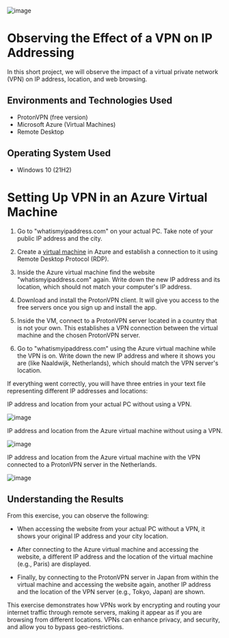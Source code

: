 ![image](https://i.imgur.com/gBwrx1W.jpg)


<h1>Observing the Effect of a VPN on IP Addressing</h1>
In this short project, we will observe the impact of a virtual private network (VPN) on IP address, location, and web browsing. <br />

<h2>Environments and Technologies Used</h2>

-	ProtonVPN (free version)
- Microsoft Azure (Virtual Machines)
-	Remote Desktop


<h2>Operating System Used </h2>

- Windows 10 (21H2)

# Setting Up VPN in an Azure Virtual Machine

1. Go to "whatismyipaddress.com" on your actual PC. Take note of your public IP address and the city.

2. Create a [virtual machine](https://github.com/NicholasToon/Creating-Resource-Groups-and-Deploying-Virtual-Machines-in-Azure) in Azure and establish a connection to it using Remote Desktop Protocol (RDP).

3. Inside the Azure virtual machine find the website "whatismyipaddress.com" again. Write down the new IP address and its location, which should not match your computer's IP address.

4. Download and install the ProtonVPN client. It will give you access to the free servers once you sign up and install the app.

5. Inside the VM, connect to a ProtonVPN server located in a country that is not your own. This establishes a VPN connection between the virtual machine and the chosen ProtonVPN server.

6. Go to "whatismyipaddress.com" using the Azure virtual machine while the VPN is on. Write down the new IP address and where it shows you are (like Naaldwijk, Netherlands), which should match the VPN server's location.

If everything went correctly, you will have three entries in your text file representing different IP addresses and locations:

 IP address and location from your actual PC without using a VPN.

![image](https://i.imgur.com/TFS8VgX.png)

 IP address and location from the Azure virtual machine without using a VPN.

![image](https://i.imgur.com/3HPgws4.png)

 IP address and location from the Azure virtual machine with the VPN connected to a ProtonVPN server in the Netherlands.

![image](https://i.imgur.com/6XYoCAT.png)


## Understanding the Results

From this exercise, you can observe the following:

- When accessing the website from your actual PC without a VPN, it shows your original IP address and your city location.

- After connecting to the Azure virtual machine and accessing the website, a different IP address and the location of the virtual machine (e.g., Paris) are displayed.

- Finally, by connecting to the ProtonVPN server in Japan from within the virtual machine and accessing the website again, another IP address and the location of the VPN server (e.g., Tokyo, Japan) are shown.

This exercise demonstrates how VPNs work by encrypting and routing your internet traffic through remote servers, making it appear as if you are browsing from different locations. VPNs can enhance privacy, and security, and allow you to bypass geo-restrictions.
